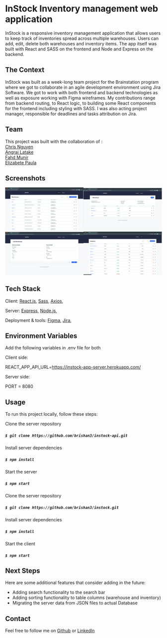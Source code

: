 # InStock Inventory management web application

InStock is a responsive inventory management application that allows users to keep track of inventories spread across multiple warehouses. Users can add, edit, delete both warehouses and inventory items. The app itself was built with React and SASS on the frontend and Node and Express on the backend.

## The Context

InStock was built as a week-long team project for the Brainstation program where we got to collaborate in an agile development environment using Jira Software. We got to work with both frontend and backend technologies as well as exposure working with Figma wireframes.
My contributions range from backend routing, to React logic, to building some React components for the frontend including styling with SASS. I was also acting project manager, responsible for deadlines and tasks attribution on Jira.

## Team

This project was built with the collaboration of : <br>
[Chris Nguyen](https://github.com/mypersonalhubpage)<br>
[Angraj Latake](https://github.com/angrajlatake)<br>
[Fahd Munir](https://github.com/Fahd-M)<br>
[Elizabete Paula](https://github.com/elizaspaula)<br>


## Screenshots

<img src="https://github.com/SimonMilord/instock_client/blob/production/Screenshots/warehouselist.png" width=50% height=50%><img src="https://github.com/SimonMilord/instock_client/blob/production/Screenshots/warehouseinfo.png" width=50% height=50%><img src="https://github.com/SimonMilord/instock_client/blob/production/Screenshots/editwarehouse.png" width=50% height=50%><img src="https://github.com/SimonMilord/instock_client/blob/production/Screenshots/inventorylist.png" width=50% height=50%>


## Tech Stack
Client:
[React.js](https://reactjs.org/),
[Sass](https://sass-lang.com/),
[Axios](https://axios-http.com/),


Server:
[Express](https://expressjs.com/),
[Node.js](https://nodejs.org/en/),

Deployment & tools:
[Figma](https://www.figma.com/),
[Jira](https://www.atlassian.com/software/jira),

## Environment Variables
Add the following variables in .env file for both

Client side: 

REACT_APP_API_URL=https://instock-app-server.herokuapp.com/
  
Server side:

PORT = 8080

## Usage
To run this project locally, follow these steps:

Clone the server repository
##### `$ git clone https://github.com/brishan3/instock-api.git`

Install server dependencies
##### `$ npm install`

Start the server
##### `$ npm start`

Clone the server repository
##### `$ git clone https://github.com/brishan3/instock.git`

Install server dependencies
##### `$ npm install`

Start the client
##### `$ npm start`


## Next Steps

Here are some additional features that consider adding in the future:

- Adding search functionality to the search bar
- Adding sorting functionality to table columns (warehouse and inventory)
- Migrating the server data from JSON files to actual Database


## Contact

Feel free to follow me on [Github](https://github.com/brishan3) or [LinkedIn](https://www.linkedin.com/in/brishan-king/)
